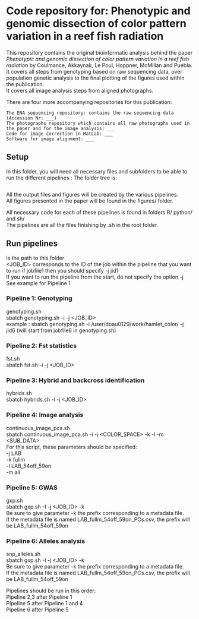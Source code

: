 # Code repository for: Phenotypic and genomic dissection of color pattern variation in a reef fish radiation

This repository contains the original bioinformatic analysis behind the paper *Phenotypic and genomic dissection of color pattern variation in a reef fish radiation* by Coulmance, Akkaynak, Le Poul, Hoppner, McMillan and Puebla.<br> 
It covers all steps from genotyping based on raw sequencing data, over population genetic analysis to the final plotting of the figures used within the publication.<br> 
It covers all image analysis steps from aligned photographs.<br> 

There are four more accompanying repositories for this publication:

    The ENA sequencing repository: contains the raw sequencing data (Accession Nr: ___)
    The photographs repository which contains all raw photographs used in the paper and for the image analysis: ___
    Code for image correction in MatLab: ___
    Software for image alignment: ___


## Setup

In this folder, you will need all necessary files and subfolders to be able to run the different pipelines : 
The folder tree is:<br> 

```
```

All the output files and figures will be created by the various pipelines.<br> 
All figures presented in the paper will be found in the figures/ folder.<br> 

All necessary code for each of these pipelines is found in folders R/ python/ and sh/<br> 
The pipelines are all the files finishing by .sh in the root folder.<br> 


## Run pipelines<br> 

<PATH> is the path to this folder<br> 
<JOB_ID> corresponds to the ID of the job within the pipeline that you want to run if jobfile1 then you should specify -j jid1<br> 
If you want to run the pipeline from the start, do not specify the option -j<br> 
See example for Pipeline 1<br>  

### Pipeline 1: Genotyping<br> 
genotyping.sh<br> 
sbatch genotyping.sh -i <PATH> -j <JOB_ID><br> 
example : sbatch genotyping.sh -i /user/doau0129/work/hamlet_color/ -j jid6 (will start from jobfile6 in genotyping.sh)<br> 

### Pipeline 2: Fst statistics<br> 
fst.sh<br> 
sbatch fst.sh -i <PATH> -j <JOB_ID><br> 

### Pipeline 3: Hybrid and backcross identification<br> 
hybrids.sh<br> 
sbatch hybrids.sh -i <PATH> -j <JOB_ID><br> 

### Pipeline 4: Image analysis<br> 
continuous_image_pca.sh<br> 
sbatch continuous_image_pca.sh -i <PATH> -j <COLOR_SPACE> -k <MASK> -l <DATA> -m <SUB_DATA><br> 
For this script, these parameters should be specified:<br> 
-j LAB<br> 
-k fullm<br> 
-l LAB_54off_59on<br> 
-m all<br> 

### Pipeline 5: GWAS<br> 
gxp.sh<br> 
sbatch gxp.sh -I <PATH> -j <JOB_ID> -k <DATASET><br> 
Be sure to give parameter -k the prefix corresponding to a metadata file.<br> 
If the metadata file is named LAB_fullm_54off_59on_PCs.csv, the prefix will be LAB_fullm_54off_59on<br> 

### Pipeline 6: Alleles analysis<br> 
snp_alleles.sh<br> 
sbatch gxp.sh -I <PATH> -j <JOB_ID> -k <DATASET><br> 
Be sure to give parameter -k the prefix corresponding to a metadata file.<br> 
If the metadata file is named LAB_fullm_54off_59on_PCs.csv, the prefix will be LAB_fullm_54off_59on<br> 


Pipelines should be run in this order:<br> 
Pipeline 2,3 after Pipeline 1<br> 
Pipeline 5 after Pipeline 1 and 4<br> 
Pipeline 6 after Pipeline 5<br> 






